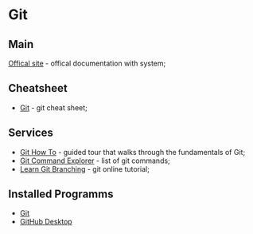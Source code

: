 # Git

## Main

[Offical site](https://git-scm.com/) - offical documentation with system;

## Cheatsheet

- [Git](https://education.github.com/git-cheat-sheet-education.pdf) - git cheat sheet;

## Services

- [Git How To](https://githowto.com/) - guided tour that walks through the fundamentals of Git;
- [Git Command Explorer](https://gitexplorer.com/) - list of git commands;
- [Learn Git Branching](https://learngitbranching.js.org/) - git online tutorial;

## Installed Programms
- [Git](https://git-scm.com/)
- [GitHub Desktop](https://desktop.github.com/)



